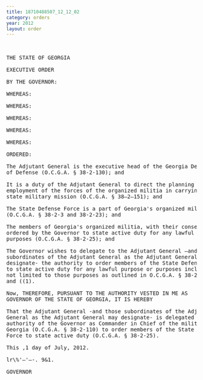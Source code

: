 ```yaml
---
title: 18710488507_12_12_02
category: orders
year: 2012
layout: order
---
```


<pre> 

THE STATE OF GEORGIA

EXECUTIVE ORDER

BY THE GOVERNOR:

WHEREAS:

WHEREAS:

WHEREAS:

WHEREAS:

WHEREAS:

ORDERED:

The Adjutant General is the executive head of the Georgia Department
of Defense (O.C.G.A. § 38-2-130); and

It is a duty of the Adjutant General to direct the planning and
employment of the forces of the organized militia in carrying out their
state military mission (O.C.G.A. § 38—2—151); and

The State Defense Force is a part of Georgia's organized militia
(O.C.G.A. § 38-2-3 and 38-2-23); and

The members of Georgia's organized militia, with their consent, may be
ordered by the Governor to state active duty for any lawful purpose or
purposes (O.C.G.A. § 38-2-25); and

The Governor wishes to delegate to the Adjutant General —and to those
subordinates of the Adjutant General as the Adjutant General may
designate- the authority to order members of the State Defense Force
to state active duty for any lawful purpose or purposes including but
not limited to those purposes as outlined in O.C.G.A. § 38-2-25(a), Cb)
and ((1).

Now, THEREFORE, PURSUANT TO THE AUTHORITY VESTED IN ME AS
GOVERNOR OF THE STATE OF GEORGIA, IT IS HEREBY

That the Adjutant General -and those subordinates of the Adjutant
General as the Adjutant General may designate- is delegated the
authority of the Governor as Commander in Chief of the militia of
Georgia (O.C.G.A. § 38-2-110) to order members of the State Defense
Force to state active duty (O.C.G.A. § 38-2-25).

This ,1 day of July, 2012.

lr\%'—'—-. 9&1.

GOVERNOR

</pre>

